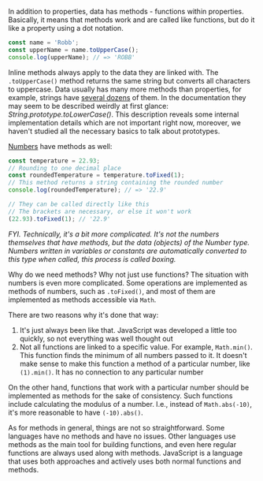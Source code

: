 
In addition to properties, data has methods - functions within properties. Basically, it means that methods work and are called like functions, but do it like a property using a dot notation.

```javascript
const name = 'Robb';
const upperName = name.toUpperCase();
console.log(upperName); // => 'ROBB'
```

Inline methods always apply to the data they are linked with. The `.toUpperCase()` method returns the same string but converts all characters to uppercase. Data usually has many more methods than properties, for example, strings have [several dozens](https://developer.mozilla.org/en-US/docs/Web/JavaScript/Reference/Global_Objects/String) of them. In the documentation they may seem to be described weirdly at first glance: _String.prototype.toLowerCase()_. This description reveals some internal implementation details which are not important right now, moreover, we haven't studied all the necessary basics to talk about prototypes.

[Numbers](https://developer.mozilla.org/en-US/docs/Web/JavaScript/Reference/Global_Objects/Number) have methods as well:

```javascript
const temperature = 22.93;
// Rounding to one decimal place
const roundedTemperature = temperature.toFixed(1);
// This method returns a string containing the rounded number
console.log(roundedTemperature); // => '22.9'

// They can be called directly like this
// The brackets are necessary, or else it won't work
(22.93).toFixed(1); // '22.9'
```

_FYI. Technically, it's a bit more complicated. It's not the numbers themselves that have methods, but the data (objects) of the Number type. Numbers written in variables or constants are automatically converted to this type when called, this process is called boxing._

Why do we need methods? Why not just use functions? The situation with numbers is even more complicated. Some operations are implemented as methods of numbers, such as `.toFixed()`, and most of them are implemented as methods accessible via `Math`.

There are two reasons why it's done that way:

1. It's just always been like that. JavaScript was developed a little too quickly, so not everything was well thought out
2. Not all functions are linked to a specific value. For example, `Math.min()`. This function finds the minimum of all numbers passed to it. It doesn't make sense to make this function a method of a particular number, like `(1).min()`. It has no connection to any particular number

On the other hand, functions that work with a particular number should be implemented as methods for the sake of consistency. Such functions include calculating the modulus of a number. I.e., instead of `Math.abs(-10)`, it's more reasonable to have `(-10).abs()`.

As for methods in general, things are not so straightforward. Some languages have no methods and have no issues. Other languages use methods as the main tool for building functions, and even here regular functions are always used along with methods. JavaScript is a language that uses both approaches and actively uses both normal functions and methods.
